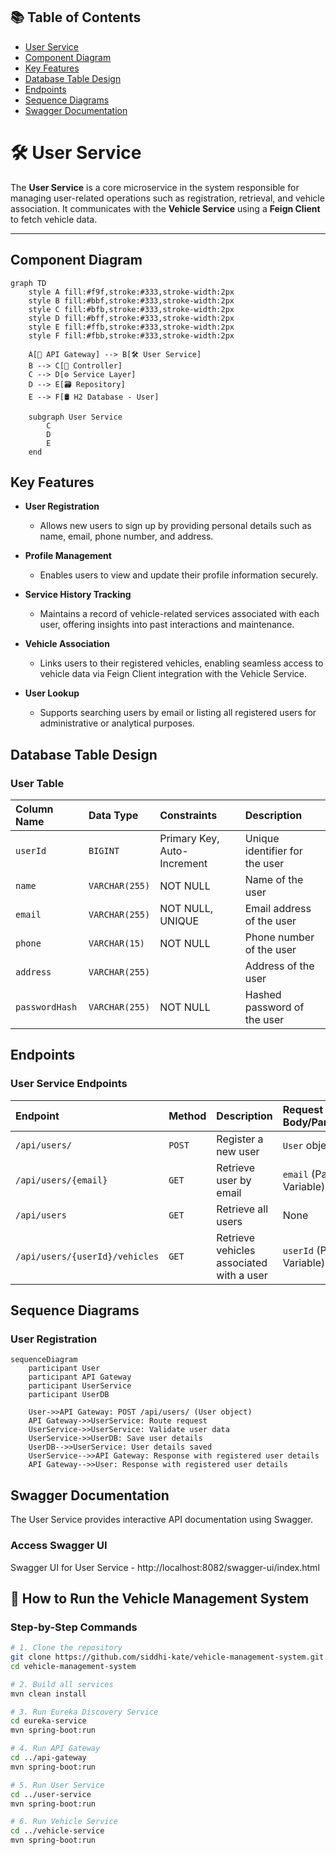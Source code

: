 ## 📚 Table of Contents

- [User Service](#user-service)
- [Component Diagram](#component-diagram)
- [Key Features](#key-features)
- [Database Table Design](#database-table-design)
- [Endpoints](#endpoints)
- [Sequence Diagrams](#sequence-diagrams)
- [Swagger Documentation](#swagger-documentation)

# 🛠️ User Service

The **User Service** is a core microservice in the system responsible for managing user-related operations such as registration, retrieval, and vehicle association. It communicates with the **Vehicle Service** using a **Feign Client** to fetch vehicle data.

---

## Component Diagram
```mermaid
graph TD
    style A fill:#f9f,stroke:#333,stroke-width:2px
    style B fill:#bbf,stroke:#333,stroke-width:2px
    style C fill:#bfb,stroke:#333,stroke-width:2px
    style D fill:#bff,stroke:#333,stroke-width:2px
    style E fill:#ffb,stroke:#333,stroke-width:2px
    style F fill:#fbb,stroke:#333,stroke-width:2px
 
    A[📡 API Gateway] --> B[🛠️ User Service]
    B --> C[📂 Controller]
    C --> D[⚙️ Service Layer]
    D --> E[🗃️ Repository]
    E --> F[🛢️ H2 Database - User]
 
    subgraph User Service
        C
        D
        E
    end
```


## Key Features
- **User Registration**
    - Allows new users to sign up by providing personal details such as name, email, phone number, and address.

- **Profile Management**
    - Enables users to view and update their profile information securely.

- **Service History Tracking**
    - Maintains a record of vehicle-related services associated with each user, offering insights into past interactions and maintenance.

- **Vehicle Association**
    - Links users to their registered vehicles, enabling seamless access to vehicle data via Feign Client integration with the Vehicle Service.

- **User Lookup**
    - Supports searching users by email or listing all registered users for administrative or analytical purposes.

## Database Table Design

### User Table

| Column Name  | Data Type    | Constraints                  | Description                         |
| :----------- | :----------- | :--------------------------- | :---------------------------------- |
| `userId`     | `BIGINT`     | Primary Key, Auto-Increment  | Unique identifier for the user      |
| `name`       | `VARCHAR(255)` | NOT NULL                     | Name of the user                    |
| `email`      | `VARCHAR(255)` | NOT NULL, UNIQUE             | Email address of the user           |
| `phone`      | `VARCHAR(15)`  | NOT NULL                     | Phone number of the user            |
| `address`    | `VARCHAR(255)` |                              | Address of the user                 |
| `passwordHash` | `VARCHAR(255)` | NOT NULL                     | Hashed password of the user         |

## Endpoints

### User Service Endpoints

| Endpoint                  | Method | Description                      | Request Body/Params           |
| :------------------------ | :----- | :------------------------------- | :---------------------------- |
| `/api/users/`             | `POST` | Register a new user              | `User` object                 |
| `/api/users/{email}`      | `GET`  | Retrieve user by email           | `email` (Path Variable)       |
| `/api/users`              | `GET`  | Retrieve all users               | None                          |
| `/api/users/{userId}/vehicles` | `GET`  | Retrieve vehicles associated with a user | `userId` (Path Variable) |

## Sequence Diagrams

### User Registration

```mermaid
sequenceDiagram
    participant User
    participant API Gateway
    participant UserService
    participant UserDB

    User->>API Gateway: POST /api/users/ (User object)
    API Gateway->>UserService: Route request
    UserService->>UserService: Validate user data
    UserService->>UserDB: Save user details
    UserDB-->>UserService: User details saved
    UserService-->>API Gateway: Response with registered user details
    API Gateway-->>User: Response with registered user details
```

## Swagger Documentation
The User Service provides interactive API documentation using Swagger.

### Access Swagger UI
Swagger UI for User Service
    - http://localhost:8082/swagger-ui/index.html










## 🚀 How to Run the Vehicle Management System

### Step-by-Step Commands

```bash
# 1. Clone the repository
git clone https://github.com/siddhi-kate/vehicle-management-system.git
cd vehicle-management-system

# 2. Build all services
mvn clean install

# 3. Run Eureka Discovery Service
cd eureka-service
mvn spring-boot:run

# 4. Run API Gateway
cd ../api-gateway
mvn spring-boot:run

# 5. Run User Service
cd ../user-service
mvn spring-boot:run

# 6. Run Vehicle Service
cd ../vehicle-service
mvn spring-boot:run
```


